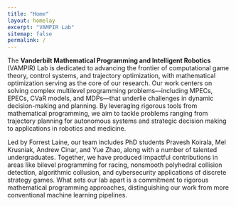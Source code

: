 ```yaml
---
title: "Home"
layout: homelay
excerpt: "VAMPIR Lab"
sitemap: false
permalink: /
---
```


The **Vanderbilt Mathematical Programming and Intelligent Robotics** (VAMPIR) Lab is dedicated to advancing the frontier of computational game theory, control systems, and trajectory optimization, with mathematical optimization serving as the core of our research. Our work centers on solving complex multilevel programming problems—including MPECs, EPECs, CVaR models, and MDPs—that underlie challenges in dynamic decision-making and planning. By leveraging rigorous tools from mathematical programming, we aim to tackle problems ranging from trajectory planning for autonomous systems and strategic decision making to applications in robotics and medicine.

Led by Forrest Laine, our team includes PhD students Pravesh Koirala, Mel Krusniak, Andrew Cinar, and Yue Zhao, along with a number of talented undergraduates. Together, we have produced impactful contributions in areas like bilevel programming for racing, nonsmooth polyhedral collision detection, algorithmic collusion, and cybersecurity applications of discrete strategy games. What sets our lab apart is a commitment to rigorous mathematical programming approaches, distinguishing our work from more conventional machine learning pipelines.
